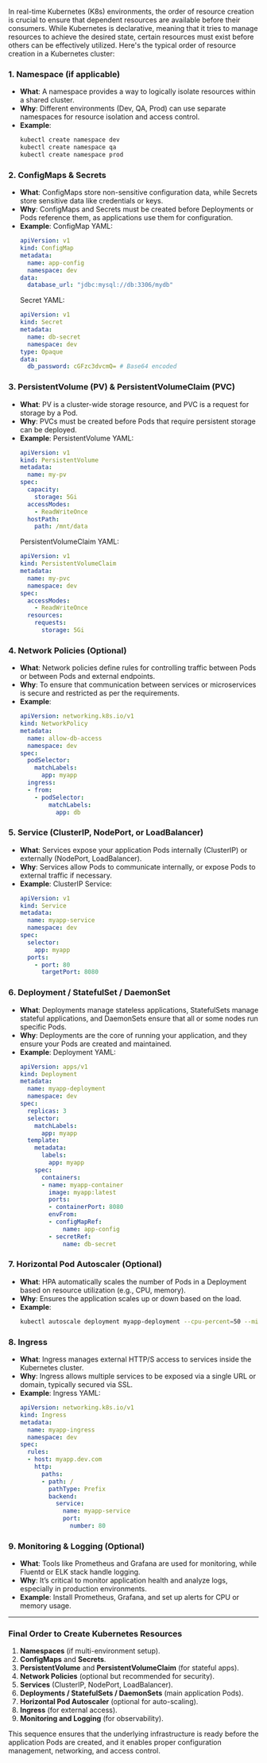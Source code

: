 In real-time Kubernetes (K8s) environments, the order of resource creation is crucial to ensure that dependent resources are available before their consumers. While Kubernetes is declarative, meaning that it tries to manage resources to achieve the desired state, certain resources must exist before others can be effectively utilized. Here's the typical order of resource creation in a Kubernetes cluster:

### **1. Namespace (if applicable)**
   - **What**: A namespace provides a way to logically isolate resources within a shared cluster.
   - **Why**: Different environments (Dev, QA, Prod) can use separate namespaces for resource isolation and access control.
   - **Example**:
     ```bash
     kubectl create namespace dev
     kubectl create namespace qa
     kubectl create namespace prod
     ```

### **2. ConfigMaps & Secrets**
   - **What**: ConfigMaps store non-sensitive configuration data, while Secrets store sensitive data like credentials or keys.
   - **Why**: ConfigMaps and Secrets must be created before Deployments or Pods reference them, as applications use them for configuration.
   - **Example**:
     ConfigMap YAML:
     ```yaml
     apiVersion: v1
     kind: ConfigMap
     metadata:
       name: app-config
       namespace: dev
     data:
       database_url: "jdbc:mysql://db:3306/mydb"
     ```
     Secret YAML:
     ```yaml
     apiVersion: v1
     kind: Secret
     metadata:
       name: db-secret
       namespace: dev
     type: Opaque
     data:
       db_password: cGFzc3dvcmQ= # Base64 encoded
     ```

### **3. PersistentVolume (PV) & PersistentVolumeClaim (PVC)**
   - **What**: PV is a cluster-wide storage resource, and PVC is a request for storage by a Pod.
   - **Why**: PVCs must be created before Pods that require persistent storage can be deployed.
   - **Example**:
     PersistentVolume YAML:
     ```yaml
     apiVersion: v1
     kind: PersistentVolume
     metadata:
       name: my-pv
     spec:
       capacity:
         storage: 5Gi
       accessModes:
         - ReadWriteOnce
       hostPath:
         path: /mnt/data
     ```
     PersistentVolumeClaim YAML:
     ```yaml
     apiVersion: v1
     kind: PersistentVolumeClaim
     metadata:
       name: my-pvc
       namespace: dev
     spec:
       accessModes:
         - ReadWriteOnce
       resources:
         requests:
           storage: 5Gi
     ```

### **4. Network Policies (Optional)**
   - **What**: Network policies define rules for controlling traffic between Pods or between Pods and external endpoints.
   - **Why**: To ensure that communication between services or microservices is secure and restricted as per the requirements.
   - **Example**:
     ```yaml
     apiVersion: networking.k8s.io/v1
     kind: NetworkPolicy
     metadata:
       name: allow-db-access
       namespace: dev
     spec:
       podSelector:
         matchLabels:
           app: myapp
       ingress:
       - from:
         - podSelector:
             matchLabels:
               app: db
     ```

### **5. Service (ClusterIP, NodePort, or LoadBalancer)**
   - **What**: Services expose your application Pods internally (ClusterIP) or externally (NodePort, LoadBalancer).
   - **Why**: Services allow Pods to communicate internally, or expose Pods to external traffic if necessary.
   - **Example**:
     ClusterIP Service:
     ```yaml
     apiVersion: v1
     kind: Service
     metadata:
       name: myapp-service
       namespace: dev
     spec:
       selector:
         app: myapp
       ports:
         - port: 80
           targetPort: 8080
     ```

### **6. Deployment / StatefulSet / DaemonSet**
   - **What**: Deployments manage stateless applications, StatefulSets manage stateful applications, and DaemonSets ensure that all or some nodes run specific Pods.
   - **Why**: Deployments are the core of running your application, and they ensure your Pods are created and maintained.
   - **Example**:
     Deployment YAML:
     ```yaml
     apiVersion: apps/v1
     kind: Deployment
     metadata:
       name: myapp-deployment
       namespace: dev
     spec:
       replicas: 3
       selector:
         matchLabels:
           app: myapp
       template:
         metadata:
           labels:
             app: myapp
         spec:
           containers:
           - name: myapp-container
             image: myapp:latest
             ports:
             - containerPort: 8080
             envFrom:
             - configMapRef:
                 name: app-config
             - secretRef:
                 name: db-secret
     ```

### **7. Horizontal Pod Autoscaler (Optional)**
   - **What**: HPA automatically scales the number of Pods in a Deployment based on resource utilization (e.g., CPU, memory).
   - **Why**: Ensures the application scales up or down based on the load.
   - **Example**:
     ```bash
     kubectl autoscale deployment myapp-deployment --cpu-percent=50 --min=1 --max=5 -n dev
     ```

### **8. Ingress**
   - **What**: Ingress manages external HTTP/S access to services inside the Kubernetes cluster.
   - **Why**: Ingress allows multiple services to be exposed via a single URL or domain, typically secured via SSL.
   - **Example**:
     Ingress YAML:
     ```yaml
     apiVersion: networking.k8s.io/v1
     kind: Ingress
     metadata:
       name: myapp-ingress
       namespace: dev
     spec:
       rules:
       - host: myapp.dev.com
         http:
           paths:
           - path: /
             pathType: Prefix
             backend:
               service:
                 name: myapp-service
                 port:
                   number: 80
     ```

### **9. Monitoring & Logging (Optional)**
   - **What**: Tools like Prometheus and Grafana are used for monitoring, while Fluentd or ELK stack handle logging.
   - **Why**: It’s critical to monitor application health and analyze logs, especially in production environments.
   - **Example**:
     Install Prometheus, Grafana, and set up alerts for CPU or memory usage.

---

### **Final Order to Create Kubernetes Resources**

1. **Namespaces** (if multi-environment setup).
2. **ConfigMaps** and **Secrets**.
3. **PersistentVolume** and **PersistentVolumeClaim** (for stateful apps).
4. **Network Policies** (optional but recommended for security).
5. **Services** (ClusterIP, NodePort, LoadBalancer).
6. **Deployments / StatefulSets / DaemonSets** (main application Pods).
7. **Horizontal Pod Autoscaler** (optional for auto-scaling).
8. **Ingress** (for external access).
9. **Monitoring and Logging** (for observability).

This sequence ensures that the underlying infrastructure is ready before the application Pods are created, and it enables proper configuration management, networking, and access control.
